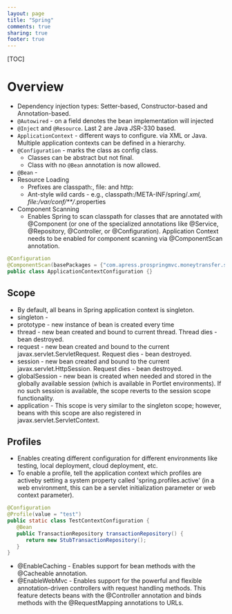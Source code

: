 ```yaml
---
layout: page
title: "Spring"
comments: true
sharing: true
footer: true
---
```


[TOC]

# Overview

* Dependency injection types: Setter-based, Constructor-based and Annotation-based. 
* `@Autowired` - on a field denotes the bean implementation will injected
* `@Inject` and `@Resource`. Last 2 are Java JSR-330 based.
* `ApplicationContext` - different ways to configure. via XML or Java. Multiple application contexts can be defined in a hierarchy.
* `@Configuration` - marks the class as config class. 
  * Classes can be abstract but not final. 
  * Class with no `@Bean` annotation is now allowed.
* `@Bean` - 
* Resource Loading
  * Prefixes are classpath:, file: and http:
  * Ant-style wild cards - e.g., classpath:/META-INF/spring/*.xml, file:/var/conf/**/*.properties
* Component Scanning
  * Enables Spring to scan classpath for classes that are annotated with @Component (or one of the specialized annotations like @Service, @Repository, @Controller, or @Configuration). Application Context needs to be enabled for component scanning via @ComponentScan annotation.

```java
@Configuration
@ComponentScan(basePackages = {"com.apress.prospringmvc.moneytransfer.scanning","com.apress.prospringmvc.moneytransfer.repository" })
public class ApplicationContextConfiguration {}
```

## Scope
* By default, all beans in Spring application context is singleton.
* singleton - 
* prototype - new instance of bean is created every time
* thread - new bean created and bound to current thread. Thread dies - bean destroyed.
* request - new bean created and bound to the current javax.servlet.ServletRequest. Request dies - bean destroyed.
* session - new bean created and bound to the current javax.servlet.HttpSession. Request dies - bean destroyed.
* globalSession - new bean is created when needed and stored in the globally available session (which is available in Portlet environments). If no such session is available, the scope reverts to the session scope functionality.
* application - This scope is very similar to the singleton scope; however, beans with this scope are also registered in javax.servlet.ServletContext.

## Profiles
* Enables creating different configuration for different environments like testing, local deployment, cloud deployment, etc.
* To enable a profile, tell the application context which profiles are activeby setting a system property called 'spring.profiles.active' (in a web environment, this can be a servlet initialization parameter or web context parameter).

```java
@Configuration
@Profile(value = "test")
public static class TestContextConfiguration {
   @Bean
   public TransactionRepository transactionRepository() {
      return new StubTransactionRepository();
   }
}
```

* @EnableCaching - Enables support for bean methods with the @Cacheable annotation.
* @EnableWebMvc - Enables support for the powerful and flexible annotation-driven controllers with request handling methods. This feature detects beans with the @Controller annotation and binds methods with the @RequestMapping annotations to URLs.